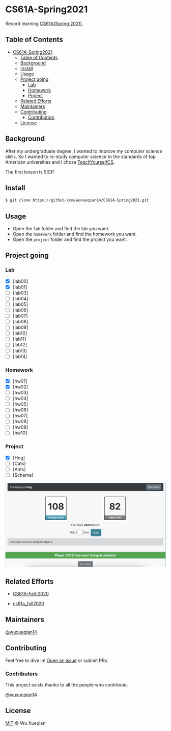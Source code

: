 # CS61A-Spring2021

Record learning [CS61A(Spring 2021)](https://inst.eecs.berkeley.edu/~cs61a/sp21/).

## Table of Contents

- [CS61A-Spring2021](#cs61a-spring2021)
  - [Table of Contents](#table-of-contents)
  - [Background](#background)
  - [Install](#install)
  - [Usage](#usage)
  - [Project going](#project-going)
    - [Lab](#lab)
    - [Homework](#homework)
    - [Project](#project)
  - [Related Efforts](#related-efforts)
  - [Maintainers](#maintainers)
  - [Contributing](#contributing)
    - [Contributors](#contributors)
  - [License](#license)

## Background

After my undergraduate degree, I wanted to improve my computer science skills. So I wanted to re-study computer science to the standards of top American universities and I chose [TeachYourselfCS](https://teachyourselfcs.com/). 

The first lesson is SICP.

## Install

```sh
$ git clone https://github.com/wuxueqian14/CS61A-Spring2021.git
```

## Usage

- Open the `lab` folder and find the lab you want.
- Open the `homework` folder and find the homework you want.
- Open the `project` folder and find the project you want.

## Project going

### Lab
- [x] [lab00]
- [x] [lab01]
- [ ] [lab03]
- [ ] [lab04]
- [ ] [lab05]
- [ ] [lab06]
- [ ] [lab07]
- [ ] [lab08]
- [ ] [lab09]
- [ ] [lab10]
- [ ] [lab11]
- [ ] [lab12]
- [ ] [lab13]
- [ ] [lab14]

### Homework
- [x] [hw01]
- [x] [hw02]
- [ ] [hw03]
- [ ] [hw04]
- [ ] [hw05]
- [ ] [hw06]
- [ ] [hw07]
- [ ] [hw08]
- [ ] [hw09]
- [ ] [hw10]

### Project

- [x] [Hog]
- [ ] [Cats]
- [ ] [Ants]
- [ ] [Scheme]

<img src=./image/hog.png width=600></p>

## Related Efforts

- [CS61A-Fall-2020](https://github.com/HobbitQia/CS61A-Fall-2020)

- [cs61a_fall2020](https://github.com/311zzb/cs61a_fall2020)

## Maintainers

[@wuxueqian14](https://github.com/wuxueqian14)

## Contributing

Feel free to dive in! [Open an issue](https://github.com/wuxueqian14/CS61A-Spring2021/issues/new) or submit PRs.

### Contributors

This project exists thanks to all the people who contribute. 

[@wuxueqian14](https://github.com/wuxueqian14)

## License

[MIT](LICENSE) © Wu Xueqian